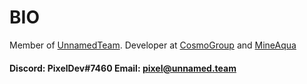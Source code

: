 # BIO
Member of [UnnamedTeam](https://github.com/unnamed). Developer at [CosmoGroup](https://github.com/CosmoGroup-Development) and [MineAqua](https://github.com/MineAqua)

#### Discord: PixelDev#7460 Email: pixel@unnamed.team
